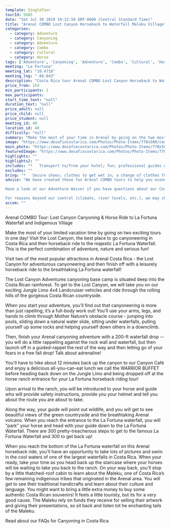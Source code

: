 ```yaml
---
template: SingleTour
tourId: 5685
date: "Sat Jul 20 2019 19:22:59 GMT-0600 (Central Standard Time)"
title: "Arenal COMBO Lost Canyon Horseback to Waterfall Maleku Village"
categories: 
  - category: Adventure
  - category: Canyoning
  - category: Adventure
  - category: Combo
  - category: Cultural
  - category: Horse
tags: ['Adventure', 'Canyoning', 'Adventure', 'Combo', 'Cultural', 'Horse']
meeting: "La Fortuna"
meeting_lat: "10.4718"
meeting_lng: "-84.643"
description: "Costa Rica tour Arenal COMBO Lost Canyon Horseback to Waterfall Maleku Village, id 5685"
price_from: 154
min_participants: 2
max_participants: 
start_time_text: "null"
duration_text: "null"
price_adult: null
price_child: null
price_student: null
meeting_id: 40
location_id: 40
difficulty: "null"
summary: "Make the most of your time in Arenal by going on the two most exciting adventure tours in Costa Rica in one day! If you are staying near the Arenal Volcano, you must visit the Lost Canyon, the best place to go canyoning in Costa Rica. After your Costa Rica canyoning tour, we'll take you on a beautiful horseback ride to the majestic La Fortuna Waterfall. This is the perfect ..."
image: "https://www.desafiocostarica.com/Photos/Photo-Items/770x500/combo-tour---arenal---canyoneering--horseback-ride-to-the-la-fortuna-waterfall-9.jpg"
main_photo: "https://www.desafiocostarica.com/Photos/Photo-Items/770x500/combo-tour---arenal---canyoneering--horseback-ride-to-the-la-fortuna-waterfall-9.jpg"
featuredImage: "https://www.desafiocostarica.com/Photos/Photo-Items/770x500/combo-tour---arenal---canyoneering--horseback-ride-to-the-la-fortuna-waterfall-9.jpg"
highlights: ""
highlights2: ""
includes: "*   Transport to/from your hotel; fun; professional guides who love what they do; tropical fruit break; delicious home-cooked meal; towel; lots of adventure"
excludes: ""
bring: "*   Secure shoes; clothes to get wet in; a change of clothes for after the tour; appetite for adventure"
advice: "We have created these fun Arenal COMBO tours to help you economize time and money on your vacation - we will coordinate your tour pick-ups and drop-offs and in some COMBOs, you may have a short break back at your hotel to take a breather before the next tour. Please keep your itinerary with you so you are aware of your COMBO logistics.Please let us know your riding abilities and weight so we can get you properly fitted for your horse and saddle for the Arenal horseback riding part of the COMBO. Our horses are smaller framed quarter horses and can only support riders less than 200 pounds. Normally we take some time picking up clients and you get to the stable and get your helmet and safety talk. The ride itself is about 2 hours long.

Have a look at our Adventure Waiver if you have questions about our Costa Rica adventure tour policies.

For reasons beyond our control (climate, river levels, etc.), we may change to a more-suitable tour with an equal or similar adventure-appeal or offer other tour options so you don't miss out on a fun day in Costa Rica. We reserve the right to cancel a trip due to unfavorable conditions & will only run a tour according to our policies. Full refund is given if (on rare occasion) no tour is run. This adventure involves some inherent risk and physical exertion, so you must be in good physical condition!Remember we are at the mercy of Mother Nature. There may be times when we have to modify a tour to provide the safest adventure for you. The waterfall may have a large water flow with unfavorable conditions to swim, but the walk down is still worth the visit!"
accom: ""
---
```

Arenal COMBO Tour: Lost Canyon Canyoning & Horse Ride to La Fortuna Waterfall and Indigenous Village

Make the most of your limited vacation time by going on two exciting tours in one day! Visit the Lost Canyon, the best place to go canyoneering in Costa Rica and then horseback ride to the majestic La Fortuna Waterfall. This is the perfect combination of adventure, nature and serious fun!

Visit two of the most popular attractions in Arenal Costa Rica - the Lost Canyon for adventurous canyoneering and then finish off with a leisurely horseback ride to the breathtaking La Fortuna waterfall!

The Lost Canyon Adventures canyoning base camp is situated deep into the Costa Rican rainforest. To get to the Lost Canyon, we will take you on our exciting Jungle Limo 4x4 Landcruiser vehicles and ride through the rolling hills of the gorgeous Costa Rican countryside.

When you start your adventure, you’ll find out that canyoneering is more than just rapelling; it’s a full-body work out! You’ll use your arms, legs, and hands to climb through Mother Nature’s obstacle course - jumping into pools, sliding down a natural water slide, sitting under waterfalls, pulling yourself up some rocks and helping yourself down others in a downclimb.

Then, finish your Arenal canyoning adventure with a 200-ft waterfall drop -- you will do a little rappelling against the rock wall and waterfall, but then launch off in a guided-rappel the rest of the way and then letting go of your fears in a free fall drop! Talk about adrenaline!

You'll have to hike about 12 minutes back up the canyon to our Canyon Café and enjoy a delicious all-you-can-eat lunch we call the WARRIOR BUFFET before heading back down on the Jungle Limo and being dropped off at the horse ranch entrance for your La Fortuna horseback riding tour!

Upon arrival to the ranch, you will be introduced to your horse and guide who will provide safety instructions, provide you your helmet and tell you about the route you are about to take.

Along the way, your guide will point out wildlife, and you will get to see beautiful views of the green countryside and the breathtaking Arenal volcano. When you reach the entrance to the La Fortuna waterfall, you will "park" your horse and head with your guide down to the La Fortuna Waterfall. There are 300 pretty-treacherous steps to get to the famous La Fortuna Waterfall and 300 to get back up!

When you reach the bottom of the La Fortuna waterfall on this Arenal horseback ride, you'll have an opportunity to take lots of pictures and swim in the cool waters of one of the largest waterfalls in Costa Rica. When your ready, take your time as you head back up the staircase where your horses will be waiting to take you back to the ranch. On your way back, you’ll stop by a little thatched-roof cabin to learn about the Maleku, one of Costa Rica’s few remaining indigenous tribes that originated in the Arenal area. You will get to see their traditional handicrafts and learn about their culture and language. You might want to bring a little extra money to buy some authentic Costa Rican souvenirs! It feels a little touristy, but its for a very good cause. The Maleku rely on funds they receive for selling their artwork and giving their presentations, so sit back and listen tot he enchanting tails of the Maleku.

Read about our FAQs for Canyoning in Costa Rica